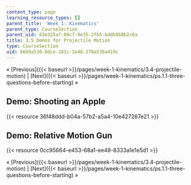 ```yaml
---
content_type: page
learning_resource_types: []
parent_title: 'Week 1: Kinematics'
parent_type: CourseSection
parent_uid: 63e325a7-80c7-9e35-2fb5-bddb9b8b2c6a
title: 3.5 Demos for Projectile Motion
type: CourseSection
uid: 6669a530-8dce-181c-2e48-270a536a419c
---
```


« [Previous]({{< baseurl >}}/pages/week-1-kinematics/3.4-projectile-motion) | [Next]({{< baseurl >}}/pages/week-1-kinematics/ps.1.1-three-questions-before-starting) »

Demo: Shooting an Apple
-----------------------

{{< resource 36f48ddd-b04a-57b2-a5a4-10e427267e21 >}}

Demo: Relative Motion Gun
-------------------------

{{< resource 0cc95664-e453-68a1-ee48-8333a1e1e5d1 >}}

« [Previous]({{< baseurl >}}/pages/week-1-kinematics/3.4-projectile-motion) | [Next]({{< baseurl >}}/pages/week-1-kinematics/ps.1.1-three-questions-before-starting) »